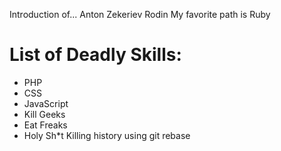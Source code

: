 Introduction of...
Anton Zekeriev Rodin
My favorite path is Ruby

List of Deadly Skills:
======================
* PHP
* CSS
* JavaScript
* Kill Geeks
* Eat Freaks
* Holy Sh*t
Killing history using git rebase

